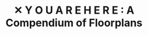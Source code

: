 ---
num:        "018"
cat:        x
title:      "✕ Y O U A R E H E R E : A Compendium of Floorplans"
path:       youarehere
---